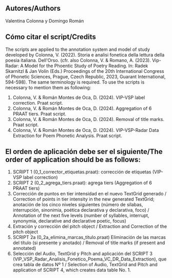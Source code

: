 ## Autores/Authors
Valentina Colonna y Domingo Román

## Cómo citar el script/Credits

The scripts are applied to the annotation system and model of study developed by Colonna, V. (2022). Storia e analisi fonetica della lettura della poesia italiana. Dell'Orso. (cfr. also Colonna, V. & Romano, A. (2023). Vip-Radar: A Model for the Phoentic Study of Poetry Reading. In: Radek Skarnitzl & Jan Volín (Eds.)  Proceedings of the 20th International Congress of Phonetic Sciences, Prague, Czech Republic, 2023, Guarant International, 594-598). The same terminology is required. 
To use the scripts is necessary to mention them as following:
 
1. Colonna, V. & Román Montes de Oca, D. (2024). VIP-VSP label correction. Praat script. 
2. Colonna, V. & Román Montes de Oca, D. (2024). Aggregation of 6 PRAAT tiers. Praat script.
3. Colonna, V. & Román Montes de Oca, D. (2024). Removal of title marks. Praat script.
4. Colonna, V. & Román Montes de Oca, D. (2024). VIP-VSP-Radar Data Extraction for Poem Phonetic Analysis. Praat script.

## El orden de aplicación debe ser el siguiente/The order of application should be as follows:

1. SCRIPT 1 (0_1_corrector_etiquetas.praat): corrección de etiquetas (VIP-VSP label correction)
2. SCRIPT 2 (0_2_agrega_tiers.praat): agrega tiers (Aggregation of 6 PRAAT tiers)
3. Corrección de puntos en tier intensidad en el nuevo TextGrid generado / Correction of points in tier intensity in the new generated TextGrid; anotación de los cinco niveles siguientes (número de sílabas, interrupción, sinonimia, poética declarativa y declarativa, foco) / Annotation of the next five levels (number of syllables, interrupt, synonymia, declarative and declarative poetic, focus)
4. Extración y corrección del pitch object / Extraction and Correction of the pitch object
5. SCRIPT 2a (0_2a_elimina_marcas_titulo.praat) Eliminación de las marcas del título (si presente y anotado) / Removal of title marks (if present and annotated) 
6. Selección del Audio, TextGrid y Pitch and aplicación del SCRIPT 3 (VIP_VSP_Radar_Analisis_Fonetico_Poema_VC_DR_Data_Extraction), que crea tabla de datos Nº 1 / Selection of Audio, TextGrid and Pitch and application of SCRIPT 4, which creates data table No. 1.
